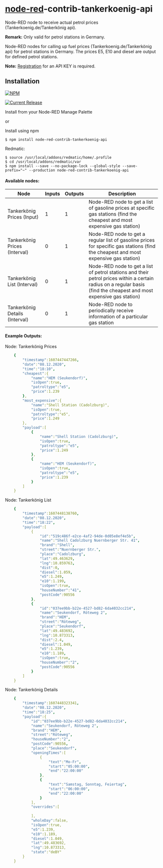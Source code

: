 # [node-red](http://nodered.org)-contrib-tankerkoenig-api
Node-RED node to receive actual petrol prices (Tankerkoenig.de/Tankerkönig api).

**Remark:** Only valid for petrol stations in Germany.

Node-RED nodes for calling up fuel prices (Tankerkoenig.de/Tankerkönig api) for petrol stations in Germany.
The prices E5, E10 and diesel are output for defined petrol stations.

**Note:** [Registration](https://creativecommons.tankerkoenig.de/api-key) for an API KEY is required.

## Installation
[![NPM](https://nodei.co/npm/node-red-contrib-tankerkoenig-api.png)](https://npmjs.org/package/node-red-contrib-tankerkoenig-api)

[![Current Release](https://img.shields.io/github/v/release/PfisterDaniel/node-red-contrib-tankerkoenig-api.svg?colorB=4cc61e)](https://github.com/PfisterDaniel/node-red-contrib-tankerkoenig-api/releases/latest)

Install from your Node-RED Manage Palette

or

Install using npm

    $ npm install node-red-contrib-tankerkoenig-api

Redmatic:

    $ source /usr/local/addons/redmatic/home/.profile
    $ cd /usr/local/addons/redmatic/var
    $ npm install --save --no-package-lock --global-style --save-prefix="~" --production node-red-contrib-tankerkoenig-api



#### Available nodes:
| Node | Inputs | Outputs | Description |
| ------ | ------ | ------ | ------ |
| Tankerkönig Prices (Input)     | 1 | 1 | Node-RED node to get a list of gasoline prices at specific gas stations (find the cheapest and most expensive gas station) |
| Tankerkönig Prices (Interval)  | 0 | 1 | Node-RED node to get a regular list of gasoline prices for specific gas stations (find the cheapest and most expensive gas station) |
| Tankerkönig List (Interval)    | 0 | 1 | Node-RED node to get a list of petrol stations and their petrol prices within a certain radius on a regular basis (find the cheapest and most expensive gas station) |
| Tankerkönig Details (Interval) | 0 | 1 | Node-RED node to periodically receive information of a particular gas station |


#### Example Outputs:
Node: Tankerkönig Prices
```yaml
    {
        "timestamp":1607447447266,
        "date":"08.12.2020",
        "time":"18:10",
        "cheapest":{
            "name":"HEM (Seukendorf)",
            "isOpen":true,
            "patroltype":"e5",
            "price":1.239
        },
        "most_expensive":{
            "name":"Shell Station (Cadolzburg)",
            "isOpen":true,
            "patroltype":"e5",
            "price":1.249
        },
        "payload":[
            {
                "name":"Shell Station (Cadolzburg)",
                "isOpen":true,
                "patroltype":"e5",
                "price":1.249
            },
            {
                "name":"HEM (Seukendorf)",
                "isOpen":true,
                "patroltype":"e5",
                "price":1.239
            }
        ]
    }
 ```
Node: Tankerkönig List
```yaml
    {
        "timestamp":1607448138760,
        "date":"08.12.2020",
        "time":"18:22",
        "payload":[
            {
                "id":"519c486f-e2ce-4af2-94de-0d05e8ef4e5b",
                "name":"Shell Cadolzburg Nuernberger Str. 41",
                "brand":"Shell",
                "street":"Nuernberger Str.",
                "place":"Cadolzburg",
                "lat":49.463629,
                "lng":10.859763,
                "dist":0,
                "diesel":1.059,
                "e5":1.249,
                "e10":1.199,
                "isOpen":true,
                "houseNumber":"41",
                "postCode":90556
            },
            {
                "id":"037ee9bb-b22e-4527-bd82-6da4032cc214",
                "name":"Seukendorf, Röteweg 2",
                "brand":"HEM",
                "street":"Röteweg",
                "place":"Seukendorf",
                "lat":49.483692,
                "lng":10.873313,
                "dist":2.4,
                "diesel":1.049,
                "e5":1.239,
                "e10":1.189,
                "isOpen":true,
                "houseNumber":"2",
                "postCode":90556
            }
        ]
    }
 ```
 Node: Tankerkönig Details
```yaml
    {
        "timestamp":1607448323341,
        "date":"08.12.2020",
        "time":"18:25",
        "payload":{
            "id":"037ee9bb-b22e-4527-bd82-6da4032cc214",
            "name":"Seukendorf, Röteweg 2",
            "brand":"HEM",
            "street":"Röteweg",
            "houseNumber":"2",
            "postCode":90556,
            "place":"Seukendorf",
            "openingTimes":[
                {
                    "text":"Mo-Fr",
                    "start":"05:00:00",
                    "end":"22:00:00"
                },
                {
                    "text":"Samstag, Sonntag, Feiertag",
                    "start":"06:00:00",
                    "end":"22:00:00"
                }
            ],
            "overrides":[
                
            ],
            "wholeDay":false,
            "isOpen":true,
            "e5":1.239,
            "e10":1.189,
            "diesel":1.049,
            "lat":49.483692,
            "lng":10.873313,
            "state":"deBY"
        }
    }    
 ```
